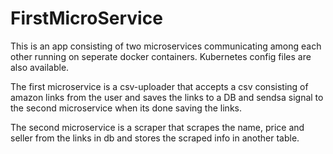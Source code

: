 # FirstMicroService

This is an app consisting of two microservices communicating among each other running on seperate docker containers. Kubernetes config files are also available.

The first microservice is a csv-uploader that accepts a csv consisting of amazon links from the user and saves the links to a DB and sendsa signal to the second microservice when its done saving the links.

The second microservice is a scraper that scrapes the name, price and seller from the links in db and stores the scraped info in another table.
